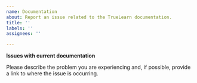 ```yaml
---
name: Documentation
about: Report an issue related to the TrueLearn documentation.
title: ''
labels: ''
assignees: ''

---
```


<!--
Before posting the issue, you can look at the documentation for the development version of TrueLearn to see if the issue has been fixed.

Dev doc link: https://truelearn.readthedocs.io/en/latest/index.html
-->

**Issues with current documentation**

Please describe the problem you are experiencing and, if possible, provide a link to where the issue is occurring.
